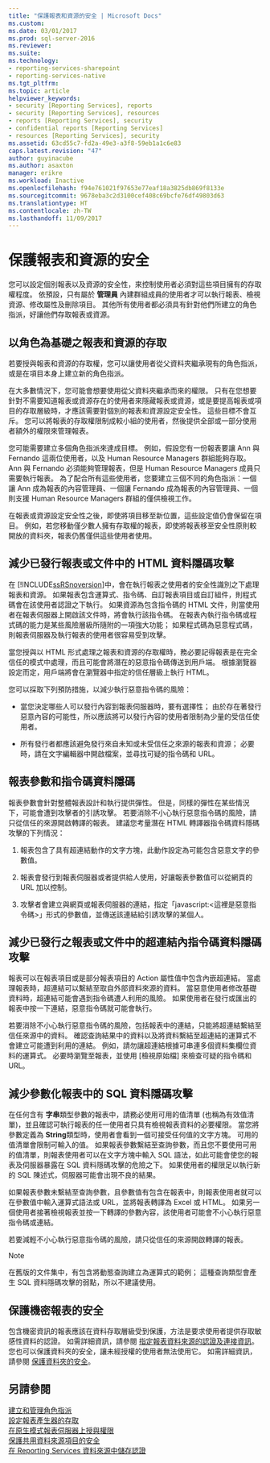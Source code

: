```yaml
---
title: "保護報表和資源的安全 | Microsoft Docs"
ms.custom: 
ms.date: 03/01/2017
ms.prod: sql-server-2016
ms.reviewer: 
ms.suite: 
ms.technology:
- reporting-services-sharepoint
- reporting-services-native
ms.tgt_pltfrm: 
ms.topic: article
helpviewer_keywords:
- security [Reporting Services], reports
- security [Reporting Services], resources
- reports [Reporting Services], security
- confidential reports [Reporting Services]
- resources [Reporting Services], security
ms.assetid: 63cd55c7-fd2a-49e3-a3f8-59eb1a1c6e83
caps.latest.revision: "47"
author: guyinacube
ms.author: asaxton
manager: erikre
ms.workload: Inactive
ms.openlocfilehash: f94e761021f97653e77eaf18a3825db869f8133e
ms.sourcegitcommit: 9678eba3c2d3100cef408c69bcfe76df49803d63
ms.translationtype: HT
ms.contentlocale: zh-TW
ms.lasthandoff: 11/09/2017
---
```

# <a name="secure-reports-and-resources"></a>保護報表和資源的安全
  您可以設定個別報表以及資源的安全性，來控制使用者必須對這些項目擁有的存取權程度。 依預設，只有屬於 **管理員** 內建群組成員的使用者才可以執行報表、檢視資源、修改屬性及刪除項目。 其他所有使用者都必須具有針對他們所建立的角色指派，好讓他們存取報表或資源。  
  
## <a name="role-based-access-to-reports-and-resources"></a>以角色為基礎之報表和資源的存取  
 若要授與報表和資源的存取權，您可以讓使用者從父資料夾繼承現有的角色指派，或是在項目本身上建立新的角色指派。  
  
 在大多數情況下，您可能會想要使用從父資料夾繼承而來的權限。 只有在您想要針對不需要知道報表或資源存在的使用者來隱藏報表或資源，或是要提高報表或項目的存取層級時，才應該需要對個別的報表和資源設定安全性。 這些目標不會互斥。 您可以將報表的存取權限制成較小組的使用者，然後提供全部或一部分使用者額外的權限來管理報表。  
  
 您可能需要建立多個角色指派來達成目標。 例如，假設您有一份報表要讓 Ann 與 Fernando 這兩位使用者，以及 Human Resource Managers 群組能夠存取。 Ann 與 Fernando 必須能夠管理報表，但是 Human Resource Managers 成員只需要執行報表。 為了配合所有這些使用者，您要建立三個不同的角色指派：一個讓 Ann 成為報表的內容管理員、一個讓 Fernando 成為報表的內容管理員、一個則支援 Human Resource Managers 群組的僅供檢視工作。  
  
 在報表或資源設定安全性之後，即使將項目移至新位置，這些設定值仍會保留在項目。 例如，若您移動僅少數人擁有存取權的報表，即使將報表移至安全性原則較開放的資料夾，報表仍舊僅供這些使用者使用。  
  
## <a name="mitigating-html-injection-attacks-in-a-published-report-or-document"></a>減少已發行報表或文件中的 HTML 資料隱碼攻擊  
 在 [!INCLUDE[ssRSnoversion](../../includes/ssrsnoversion-md.md)]中，會在執行報表之使用者的安全性識別之下處理報表和資源。 如果報表包含運算式、指令碼、自訂報表項目或自訂組件，則程式碼會在該使用者認證之下執行。 如果資源為包含指令碼的 HTML 文件，則當使用者在報表伺服器上開啟該文件時，將會執行該指令碼。 在報表內執行指令碼或程式碼的能力是某些風險層級所隨附的一項強大功能； 如果程式碼為惡意程式碼，則報表伺服器及執行報表的使用者很容易受到攻擊。  
  
 當您授與以 HTML 形式處理之報表和資源的存取權時，務必要記得報表是在完全信任的模式中處理，而且可能會將潛在的惡意指令碼傳送到用戶端。 根據瀏覽器設定而定，用戶端將會在瀏覽器中指定的信任層級上執行 HTML。  
  
 您可以採取下列預防措施，以減少執行惡意指令碼的風險：  
  
-   當您決定哪些人可以發行內容到報表伺服器時，要有選擇性； 由於存在著發行惡意內容的可能性，所以應該將可以發行內容的使用者限制為少量的受信任使用者。  
  
-   所有發行者都應該避免發行來自未知或未受信任之來源的報表和資源； 必要時，請在文字編輯器中開啟檔案，並尋找可疑的指令碼和 URL。  
  
## <a name="report-parameters-and-script-injection"></a>報表參數和指令碼資料隱碼  
 報表參數會針對整體報表設計和執行提供彈性。 但是，同樣的彈性在某些情況下，可能會遭到攻擊者的引誘攻擊。 若要消除不小心執行惡意指令碼的風險，請只從信任的來源開啟轉譯的報表。 建議您考量潛在 HTML 轉譯器指令碼資料隱碼攻擊的下列情況：  
  
1.  報表包含了具有超連結動作的文字方塊，此動作設定為可能包含惡意文字的參數值。  
  
2.  報表會發行到報表伺服器或者提供給人使用，好讓報表參數值可以從網頁的 URL 加以控制。  
  
3.  攻擊者會建立與網頁或報表伺服器的連結，指定「javascript:\<這裡是惡意指令碼>」形式的參數值，並傳送該連結給引誘攻擊的某個人。  
  
## <a name="mitigating-script-injection-attacks-in-a-hyperlink-in-a-published-report-or-document"></a>減少已發行之報表或文件中的超連結內指令碼資料隱碼攻擊  
 報表可以在報表項目或是部分報表項目的 Action 屬性值中包含內嵌超連結。 當處理報表時，超連結可以繫結至取自外部資料來源的資料。 當惡意使用者修改基礎資料時，超連結可能會遇到指令碼遭人利用的風險。 如果使用者在發行或匯出的報表中按一下連結，惡意指令碼就可能會執行。  
  
 若要消除不小心執行惡意指令碼的風險，包括報表中的連結，只能將超連結繫結至信任來源中的資料。 確認查詢結果中的資料以及將資料繫結至超連結的運算式不會建立可能遭到利用的連結。 例如，請勿讓超連結根據可串連多個資料集欄位資料的運算式。 必要時瀏覽至報表，並使用 [檢視原始檔] 來檢查可疑的指令碼和 URL。  
  
## <a name="mitigating-sql-injection-attacks-in-a-parameterized-report"></a>減少參數化報表中的 SQL 資料隱碼攻擊  
 在任何含有 **字串**類型參數的報表中，請務必使用可用的值清單 (也稱為有效值清單)，並且確認可執行報表的任一使用者只具有檢視報表資料的必要權限。 當您將參數定義為 **String**類型時，使用者會看到一個可接受任何值的文字方塊。 可用的值清單會限制可輸入的值。 如果報表參數繫結至查詢參數，而且您不要使用可用的值清單，則報表使用者可以在文字方塊中輸入 SQL 語法，如此可能會使您的報表及伺服器暴露在 SQL 資料隱碼攻擊的危險之下。 如果使用者的權限足以執行新的 SQL 陳述式，伺服器可能會出現不良的結果。  
  
 如果報表參數未繫結至查詢參數，且參數值有包含在報表中，則報表使用者就可以在參數值中輸入運算式語法或 URL，並將報表轉譯為 Excel 或 HTML。 如果另一個使用者接著檢視報表並按一下轉譯的參數內容，該使用者可能會不小心執行惡意指令碼或連結。  
  
 若要減輕不小心執行惡意指令碼的風險，請只從信任的來源開啟轉譯的報表。  
  
> [!NOTE]  
>  在舊版的文件集中，有包含將動態查詢建立為運算式的範例； 這種查詢類型會產生 SQL 資料隱碼攻擊的弱點，所以不建議使用。  
  
## <a name="securing-confidential-reports"></a>保護機密報表的安全  
 包含機密資訊的報表應該在資料存取層級受到保護，方法是要求使用者提供存取敏感性資料的認證。 如需詳細資訊，請參閱 [指定報表資料來源的認證及連接資訊](../../reporting-services/report-data/specify-credential-and-connection-information-for-report-data-sources.md)。 您也可以保護資料夾的安全，讓未經授權的使用者無法使用它。 如需詳細資訊，請參閱 [保護資料夾的安全](../../reporting-services/security/secure-folders.md)。  
  
## <a name="see-also"></a>另請參閱  
 [建立和管理角色指派](../../reporting-services/security/create-and-manage-role-assignments.md)   
 [設定報表產生器的存取](../../reporting-services/report-server/configure-report-builder-access.md)   
 [在原生模式報表伺服器上授與權限](../../reporting-services/security/granting-permissions-on-a-native-mode-report-server.md)   
 [保護共用資料來源項目的安全](../../reporting-services/security/secure-shared-data-source-items.md)   
 [在 Reporting Services 資料來源中儲存認證](../../reporting-services/report-data/store-credentials-in-a-reporting-services-data-source.md)  
  
  
